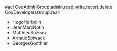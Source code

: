 #acl CoqAdminGroup:admin,read,write,revert,delete CoqDevelopersGroup:read
 * HugoHerbelin
 * JeanMarcNotin
 * MatthieuSozeau
 * ArnaudSpiwack
 * GeorgesGonthier
